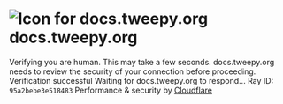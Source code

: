 # ![Icon for docs.tweepy.org](https://docs.tweepy.org/favicon.ico)docs.tweepy.org
Verifying you are human. This may take a few seconds.
docs.tweepy.org needs to review the security of your connection before proceeding.
Verification successful
Waiting for docs.tweepy.org to respond...
Ray ID: `95a2bebe3e518483`
Performance & security by [Cloudflare](https://www.cloudflare.com?utm_source=challenge&utm_campaign=m)
